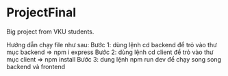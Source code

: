# ProjectFinal
Big project from VKU students.

Hướng dẫn chạy file như sau: 
Bước 1: dùng lệnh cd backend để trỏ vào thư mục backend => npm i express
Bước 2: dùng lệnh cd client để trỏ vào thư mục client => npm install
Bước 3: dung lệnh npm run dev để chạy song song backend và frontend
